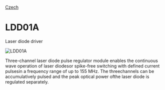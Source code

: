 
[Czech](./README.cs.md)
<!--- module --->
# LDD01A
<!--- Emodule --->

<!--- subtitle --->Laser diode driver<!--- Esubtitle --->

![LDD01A](/doc/img/LDD01A_QRcode.png)

<!--- description --->Three-channel laser diode pulse regulator module enables the continuous wave operation of laser diodesor spike-free switching with defined current pulsesin a frequency range of up to 155 MHz. The threechannels can be accumulatively pulsed and the peak optical power ofthe laser diode is regulated separately.<!--- Edescription --->
            